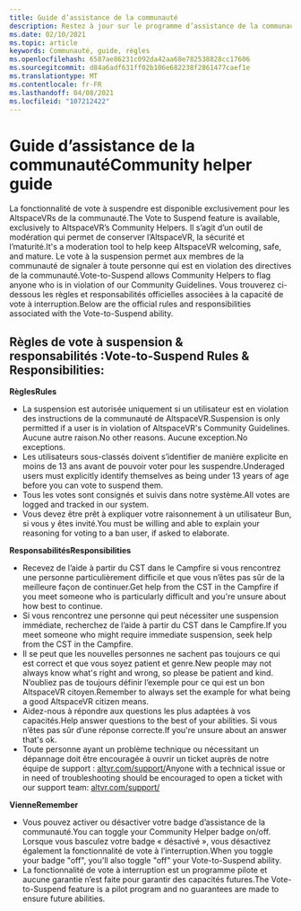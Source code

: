 ```yaml
---
title: Guide d’assistance de la communauté
description: Restez à jour sur le programme d’assistance de la communauté de AltspaceVR et les règles et responsabilités liées à l’utilisation de la fonctionnalité de vote à la suspension.
ms.date: 02/10/2021
ms.topic: article
keywords: Communauté, guide, règles
ms.openlocfilehash: 6587ae86231c092da42aa68e782538828cc17606
ms.sourcegitcommit: d84a6adf631ff02b106e682238f2861477caef1e
ms.translationtype: MT
ms.contentlocale: fr-FR
ms.lasthandoff: 04/08/2021
ms.locfileid: "107212422"
---
```

# <a name="community-helper-guide"></a><span data-ttu-id="ba998-104">Guide d’assistance de la communauté</span><span class="sxs-lookup"><span data-stu-id="ba998-104">Community helper guide</span></span>

<span data-ttu-id="ba998-105">La fonctionnalité de vote à suspendre est disponible exclusivement pour les AltspaceVRs de la communauté.</span><span class="sxs-lookup"><span data-stu-id="ba998-105">The Vote to Suspend feature is available, exclusively to AltspaceVR’s Community Helpers.</span></span> <span data-ttu-id="ba998-106">Il s’agit d’un outil de modération qui permet de conserver l’AltspaceVR, la sécurité et l’maturité.</span><span class="sxs-lookup"><span data-stu-id="ba998-106">It's a moderation tool to help keep AltspaceVR welcoming, safe, and mature.</span></span> <span data-ttu-id="ba998-107">Le vote à la suspension permet aux membres de la communauté de signaler à toute personne qui est en violation des directives de la communauté.</span><span class="sxs-lookup"><span data-stu-id="ba998-107">Vote-to-Suspend allows Community Helpers to flag anyone who is in violation of our Community Guidelines.</span></span> <span data-ttu-id="ba998-108">Vous trouverez ci-dessous les règles et responsabilités officielles associées à la capacité de vote à interruption.</span><span class="sxs-lookup"><span data-stu-id="ba998-108">Below are the official rules and responsibilities associated with the Vote-to-Suspend ability.</span></span> 

## <a name="vote-to-suspend-rules--responsibilities"></a><span data-ttu-id="ba998-109">Règles de vote à suspension & responsabilités :</span><span class="sxs-lookup"><span data-stu-id="ba998-109">Vote-to-Suspend Rules & Responsibilities:</span></span> 

<span data-ttu-id="ba998-110">**Règles**</span><span class="sxs-lookup"><span data-stu-id="ba998-110">**Rules**</span></span> 

* <span data-ttu-id="ba998-111">La suspension est autorisée uniquement si un utilisateur est en violation des instructions de la communauté de AltspaceVR.</span><span class="sxs-lookup"><span data-stu-id="ba998-111">Suspension is only permitted if a user is in violation of AltspaceVR's Community Guidelines.</span></span> <span data-ttu-id="ba998-112">Aucune autre raison.</span><span class="sxs-lookup"><span data-stu-id="ba998-112">No other reasons.</span></span> <span data-ttu-id="ba998-113">Aucune exception.</span><span class="sxs-lookup"><span data-stu-id="ba998-113">No exceptions.</span></span>  
* <span data-ttu-id="ba998-114">Les utilisateurs sous-classés doivent s’identifier de manière explicite en moins de 13 ans avant de pouvoir voter pour les suspendre.</span><span class="sxs-lookup"><span data-stu-id="ba998-114">Underaged users must explicitly identify themselves as being under 13 years of age before you can vote to suspend them.</span></span> 
* <span data-ttu-id="ba998-115">Tous les votes sont consignés et suivis dans notre système.</span><span class="sxs-lookup"><span data-stu-id="ba998-115">All votes are logged and tracked in our system.</span></span> 
* <span data-ttu-id="ba998-116">Vous devez être prêt à expliquer votre raisonnement à un utilisateur Bun, si vous y êtes invité.</span><span class="sxs-lookup"><span data-stu-id="ba998-116">You must be willing and able to explain your reasoning for voting to a ban user, if asked to elaborate.</span></span> 

<span data-ttu-id="ba998-117">**Responsabilités**</span><span class="sxs-lookup"><span data-stu-id="ba998-117">**Responsibilities**</span></span> 

* <span data-ttu-id="ba998-118">Recevez de l’aide à partir du CST dans le Campfire si vous rencontrez une personne particulièrement difficile et que vous n’êtes pas sûr de la meilleure façon de continuer.</span><span class="sxs-lookup"><span data-stu-id="ba998-118">Get help from the CST in the Campfire if you meet someone who is particularly difficult and you're unsure about how best to continue.</span></span>  
* <span data-ttu-id="ba998-119">Si vous rencontrez une personne qui peut nécessiter une suspension immédiate, recherchez de l’aide à partir du CST dans le Campfire.</span><span class="sxs-lookup"><span data-stu-id="ba998-119">If you meet someone who might require immediate suspension, seek help from the CST in the Campfire.</span></span> 
* <span data-ttu-id="ba998-120">Il se peut que les nouvelles personnes ne sachent pas toujours ce qui est correct et que vous soyez patient et genre.</span><span class="sxs-lookup"><span data-stu-id="ba998-120">New people may not always know what's right and wrong, so please be patient and kind.</span></span> <span data-ttu-id="ba998-121">N’oubliez pas de toujours définir l’exemple pour ce qui est un bon AltspaceVR citoyen.</span><span class="sxs-lookup"><span data-stu-id="ba998-121">Remember to always set the example for what being a good AltspaceVR citizen means.</span></span> 
* <span data-ttu-id="ba998-122">Aidez-nous à répondre aux questions les plus adaptées à vos capacités.</span><span class="sxs-lookup"><span data-stu-id="ba998-122">Help answer questions to the best of your abilities.</span></span> <span data-ttu-id="ba998-123">Si vous n’êtes pas sûr d’une réponse correcte.</span><span class="sxs-lookup"><span data-stu-id="ba998-123">If you're unsure about an answer that's ok.</span></span> 
* <span data-ttu-id="ba998-124">Toute personne ayant un problème technique ou nécessitant un dépannage doit être encouragée à ouvrir un ticket auprès de notre équipe de support : [altvr.com/support/](https://help.altvr.com/hc/requests/new?ticket_form_id=114093998653)</span><span class="sxs-lookup"><span data-stu-id="ba998-124">Anyone with a technical issue or in need of troubleshooting should be encouraged to open a ticket with our support team: [altvr.com/support/](https://help.altvr.com/hc/requests/new?ticket_form_id=114093998653)</span></span>

<span data-ttu-id="ba998-125">**Vienne**</span><span class="sxs-lookup"><span data-stu-id="ba998-125">**Remember**</span></span> 

* <span data-ttu-id="ba998-126">Vous pouvez activer ou désactiver votre badge d’assistance de la communauté.</span><span class="sxs-lookup"><span data-stu-id="ba998-126">You can toggle your Community Helper badge on/off.</span></span> <span data-ttu-id="ba998-127">Lorsque vous basculez votre badge « désactivé », vous désactivez également la fonctionnalité de vote à l’interruption.</span><span class="sxs-lookup"><span data-stu-id="ba998-127">When you toggle your badge "off", you'll also toggle "off" your Vote-to-Suspend ability.</span></span> 
* <span data-ttu-id="ba998-128">La fonctionnalité de vote à interruption est un programme pilote et aucune garantie n’est faite pour garantir des capacités futures.</span><span class="sxs-lookup"><span data-stu-id="ba998-128">The Vote-to-Suspend feature is a pilot program and no guarantees are made to ensure future abilities.</span></span> 